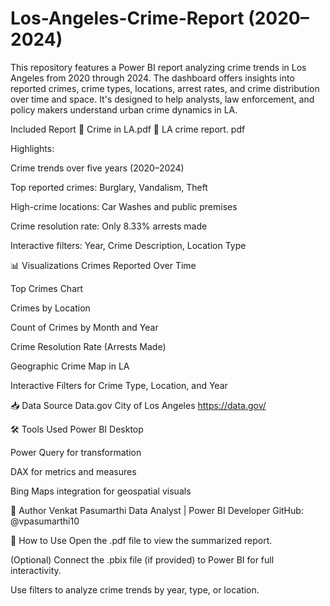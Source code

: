 # Los-Angeles-Crime-Report (2020–2024)
This repository features a Power BI report analyzing crime trends in Los Angeles from 2020 through 2024. The dashboard offers insights into reported crimes, crime types, locations, arrest rates, and crime distribution over time and space. It's designed to help analysts, law enforcement, and policy makers understand urban crime dynamics in LA.

Included Report
📄 Crime in LA.pdf
📄 LA crime report. pdf


Highlights:

Crime trends over five years (2020–2024)

Top reported crimes: Burglary, Vandalism, Theft

High-crime locations: Car Washes and public premises

Crime resolution rate: Only 8.33% arrests made

Interactive filters: Year, Crime Description, Location Type

📊 Visualizations
Crimes Reported Over Time

Top Crimes Chart

Crimes by Location

Count of Crimes by Month and Year

Crime Resolution Rate (Arrests Made)

Geographic Crime Map in LA

Interactive Filters for Crime Type, Location, and Year

📥 Data Source
Data.gov
City of Los Angeles
https://data.gov/

🛠 Tools Used
Power BI Desktop

Power Query for transformation

DAX for metrics and measures

Bing Maps integration for geospatial visuals

👤 Author
Venkat Pasumarthi
Data Analyst | Power BI Developer
GitHub: @vpasumarthi10

📌 How to Use
Open the .pdf file to view the summarized report.

(Optional) Connect the .pbix file (if provided) to Power BI for full interactivity.

Use filters to analyze crime trends by year, type, or location.
